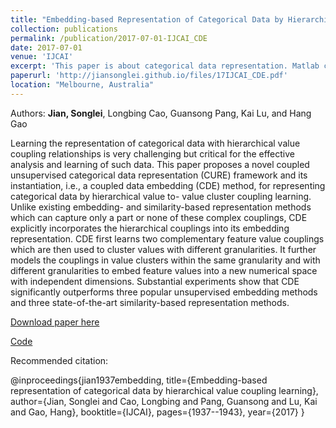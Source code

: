 ```yaml
---
title: "Embedding-based Representation of Categorical Data by Hierarchical Value Coupling Learning"
collection: publications
permalink: /publication/2017-07-01-IJCAI_CDE
date: 2017-07-01
venue: 'IJCAI'
excerpt: 'This paper is about categorical data representation. Matlab code is available.'
paperurl: 'http://jiansonglei.github.io/files/17IJCAI_CDE.pdf'
location: "Melbourne, Australia"
---
```

Authors: **Jian, Songlei**, Longbing Cao, Guansong Pang, Kai Lu, and Hang Gao

Learning the representation of categorical data with
hierarchical value coupling relationships is very
challenging but critical for the effective analysis
and learning of such data. This paper proposes a
novel coupled unsupervised categorical data representation
(CURE) framework and its instantiation,
i.e., a coupled data embedding (CDE) method, for
representing categorical data by hierarchical value to-
value cluster coupling learning. Unlike existing
embedding- and similarity-based representation
methods which can capture only a part or none of
these complex couplings, CDE explicitly incorporates
the hierarchical couplings into its embedding
representation. CDE first learns two complementary
feature value couplings which are then used to
cluster values with different granularities. It further
models the couplings in value clusters within
the same granularity and with different granularities
to embed feature values into a new numerical
space with independent dimensions. Substantial
experiments show that CDE significantly outperforms
three popular unsupervised embedding methods
and three state-of-the-art similarity-based representation
methods.

[Download paper here](http://jiansonglei.github.io/files/17IJCAI_CDE.pdf)

[Code](https://github.com/jiansonglei/CDE)

Recommended citation: 

@inproceedings{jian1937embedding,
  title={Embedding-based representation of categorical data by hierarchical value coupling learning},
  author={Jian, Songlei and Cao, Longbing and Pang, Guansong and Lu, Kai and Gao, Hang},
  booktitle={IJCAI},
  pages={1937--1943},
  year={2017}
}
